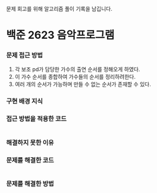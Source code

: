 문제 회고를 위해 알고리즘 풀이 기록을 남깁니다.

# 백준 2623 음악프로그램

### 문제 접근 방법
1. 각 보조 pd가 담당한 가수의 출연 순서를 정해오게 하였다.
2. 이 가수 순서를 종합하여 가수들의 순서를 정리하려한다.
3. 여러 개의 순서가 가능하며 만들 수 없는 순서가 존재할 수 있다.

### 구현 배경 지식


### 접근 방법을 적용한 코드
```java

```

### 해결하지 못한 이유


### 문제를 해결한 코드
```java

```

### 문제를 해결한 방법
